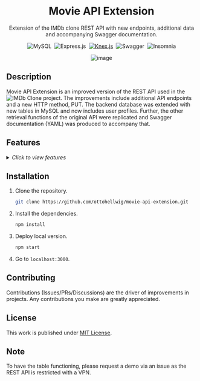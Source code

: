 <div align="center">

  # Movie API Extension

  Extension of the IMDb clone REST API with new endpoints, additional data and accompanying Swagger documentation.

  ![MySQL](https://img.shields.io/badge/mysql-%2300f.svg?style=for-the-badge&logo=mysql&logoColor=white)&nbsp;
  ![Express.js](https://img.shields.io/badge/express.js-%23404d59.svg?style=for-the-badge&logo=express&logoColor=%2361DAFB)&nbsp;
  [![Knex.js](https://img.shields.io/badge/Knex.js-blue?style=for-the-badge&logo=Knex.js&logoColor=White)](https://knexjs.org/)&nbsp;
  ![Swagger](https://img.shields.io/badge/-Swagger-%23Clojure?style=for-the-badge&logo=swagger&logoColor=white)&nbsp;
  ![Insomnia](https://img.shields.io/badge/Insomnia-black?style=for-the-badge&logo=insomnia&logoColor=5849BE)
  
  ![image](https://github.com/ottohellwig/movie-api-extension/assets/105997582/7e58ff2c-b630-4ab6-80f8-567fa4732294)

</div>

## Description

Movie API Extension is an improved version of the REST API used in the ![IMDb Clone](https://github.com/ottohellwig/imdb-clone/) project. The improvements include additional API endpoints and a new HTTP method, PUT. The backend database was extended with new tables in MySQL and now includes user profiles. Further, the other retrieval functions of the original API were replicated and Swagger documentation (YAML) was produced to accompany that. 

## Features

<details>
  <summary>
    <i>Click to view features</i>
  </summary>
  <p>

  - New Profile endpoint
    - GET /user/{email}/profile
    - PUT /user/{email}/profile
  - Tested in Insomnia
  - Additional profile data
  - Swagger documentation

  </p>
</details>

## Installation

1. Clone the repository.
   
   ```sh
   git clone https://github.com/ottohellwig/movie-api-extension.git
   ```

2. Install the dependencies.

   ```sh
   npm install
   ```

3. Deploy local version.

   ```sh
   npm start
   ```

4. Go to `localhost:3000`.

## Contributing

Contributions (Issues/PRs/Discussions) are the driver of improvements in projects. Any contributions you make are greatly appreciated.

## License

This work is published under [MIT License][license].

[license]: https://github.com/ottohellwig/movie-api-extension/blob/master/LICENSE

## Note

To have the table functioning, please request a demo via an issue as the REST API is restricted with a VPN.
